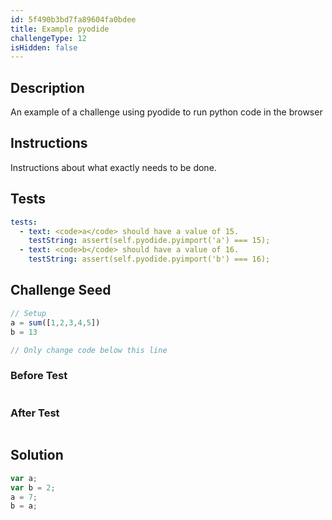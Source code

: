 ```yaml
---
id: 5f490b3bd7fa89604fa0bdee
title: Example pyodide
challengeType: 12
isHidden: false
---
```


## Description

<section id='description'>
An example of a challenge using pyodide to run python code in the browser
</section>

## Instructions

<section id='instructions'>
Instructions about what exactly needs to be done.
</section>

## Tests
<section id='tests'>

```yml
tests:
  - text: <code>a</code> should have a value of 15.
    testString: assert(self.pyodide.pyimport('a') === 15);
  - text: <code>b</code> should have a value of 16.
    testString: assert(self.pyodide.pyimport('b') === 16);
```

</section>

## Challenge Seed
<section id='challengeSeed'>

<div id='js-seed'>

```js
// Setup
a = sum([1,2,3,4,5])
b = 13

// Only change code below this line

```

</div>

### Before Test
<div id='js-setup'>

```js

```

</div>

### After Test
<div id='js-teardown'>

```js

```

</div>

</section>

## Solution
<section id='solution'>


```js
var a;
var b = 2;
a = 7;
b = a;
```

</section>
